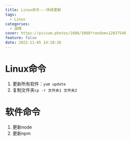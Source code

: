 ```yaml
---
title: Linux命令---持续更新
tags:
  - Linux
categories:
  - 运维
cover: https://picsum.photos/1080/1080?random=12837546
feature: false
date: 2022-11-05 14:10:26
---
```

# Linux命令
1. 更新所有软件：`yum update`
2. 复制文件夹`cp -r 文件夹1 文件夹2`
# 软件命令
1. 更新node
2. 更新npm
